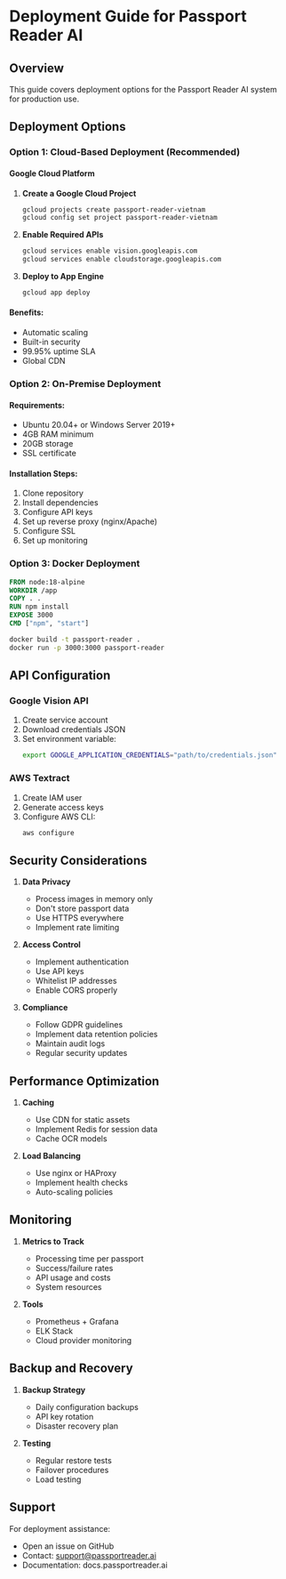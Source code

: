 # Deployment Guide for Passport Reader AI

## Overview
This guide covers deployment options for the Passport Reader AI system for production use.

## Deployment Options

### Option 1: Cloud-Based Deployment (Recommended)

#### Google Cloud Platform
1. **Create a Google Cloud Project**
   ```bash
   gcloud projects create passport-reader-vietnam
   gcloud config set project passport-reader-vietnam
   ```

2. **Enable Required APIs**
   ```bash
   gcloud services enable vision.googleapis.com
   gcloud services enable cloudstorage.googleapis.com
   ```

3. **Deploy to App Engine**
   ```bash
   gcloud app deploy
   ```

#### Benefits:
- Automatic scaling
- Built-in security
- 99.95% uptime SLA
- Global CDN

### Option 2: On-Premise Deployment

#### Requirements:
- Ubuntu 20.04+ or Windows Server 2019+
- 4GB RAM minimum
- 20GB storage
- SSL certificate

#### Installation Steps:
1. Clone repository
2. Install dependencies
3. Configure API keys
4. Set up reverse proxy (nginx/Apache)
5. Configure SSL
6. Set up monitoring

### Option 3: Docker Deployment

```dockerfile
FROM node:18-alpine
WORKDIR /app
COPY . .
RUN npm install
EXPOSE 3000
CMD ["npm", "start"]
```

```bash
docker build -t passport-reader .
docker run -p 3000:3000 passport-reader
```

## API Configuration

### Google Vision API
1. Create service account
2. Download credentials JSON
3. Set environment variable:
   ```bash
   export GOOGLE_APPLICATION_CREDENTIALS="path/to/credentials.json"
   ```

### AWS Textract
1. Create IAM user
2. Generate access keys
3. Configure AWS CLI:
   ```bash
   aws configure
   ```

## Security Considerations

1. **Data Privacy**
   - Process images in memory only
   - Don't store passport data
   - Use HTTPS everywhere
   - Implement rate limiting

2. **Access Control**
   - Implement authentication
   - Use API keys
   - Whitelist IP addresses
   - Enable CORS properly

3. **Compliance**
   - Follow GDPR guidelines
   - Implement data retention policies
   - Maintain audit logs
   - Regular security updates

## Performance Optimization

1. **Caching**
   - Use CDN for static assets
   - Implement Redis for session data
   - Cache OCR models

2. **Load Balancing**
   - Use nginx or HAProxy
   - Implement health checks
   - Auto-scaling policies

## Monitoring

1. **Metrics to Track**
   - Processing time per passport
   - Success/failure rates
   - API usage and costs
   - System resources

2. **Tools**
   - Prometheus + Grafana
   - ELK Stack
   - Cloud provider monitoring

## Backup and Recovery

1. **Backup Strategy**
   - Daily configuration backups
   - API key rotation
   - Disaster recovery plan

2. **Testing**
   - Regular restore tests
   - Failover procedures
   - Load testing

## Support

For deployment assistance:
- Open an issue on GitHub
- Contact: support@passportreader.ai
- Documentation: docs.passportreader.ai